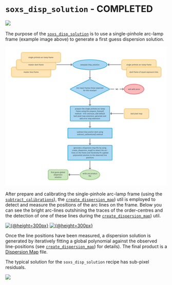 # `soxs_disp_solution` - COMPLETED

[![](https://live.staticflickr.com/65535/50292838383_b824f69a86_z.png)](https://live.staticflickr.com/65535/50292838383_b824f69a86_o.png)

The purpose of the [`soxs_disp_solution`](../_api/soxspipe.recipes.soxs_disp_solution.html) is to use a single-pinhole arc-lamp frame (example image above) to generate a first guess dispersion solution.

![](soxs_disp_solution.png)

After prepare and calibrating the single-pinhole arc-lamp frame (using the [`subtract_calibrations`](../utils/subtract_calibrations.md)), the [`create_dispersion_map`](../utils/create_dispersion_map.md)) util is employed to detect and measure the positions of the arc lines on the frame. Below you can see the bright arc-lines outshining the traces of the order-centres and the detection of one of these lines during the [`create_dispersion_map`](../utils/create_dispersion_map.md)) util.

[![{@height=300px}](https://live.staticflickr.com/65535/50293674417_80470ed5f0_z.png)](https://live.staticflickr.com/65535/50293674417_80470ed5f0_o.png) [![{@height=300px}](https://live.staticflickr.com/65535/50294361037_a5a5ddd7f0_m.png)](https://live.staticflickr.com/65535/50294361037_a5a5ddd7f0_o.png)

Once the line positions have been measured, a dispersion solution is generated by iteratively fitting a global polynomial against the observed line-positions (see [`create_dispersion_map`](../utils/create_dispersion_map.md)) for details). The final product is a [Dispersion Map](../files/dispersion_map.md) file.

The typical solution for the `soxs_disp_solution` recipe has sub-pixel residuals.

[![](https://live.staticflickr.com/65535/50330665336_accab9eed4_z.png)](https://live.staticflickr.com/65535/50330665336_accab9eed4_o.png)

